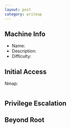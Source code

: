 ```yaml
---
layout: post
category: writeup
---
```


## Machine Info

- Name: 
- Description: 
- Difficulty:

## Initial Access

Nmap:
```bash
```

## Privilege Escalation

## Beyond Root